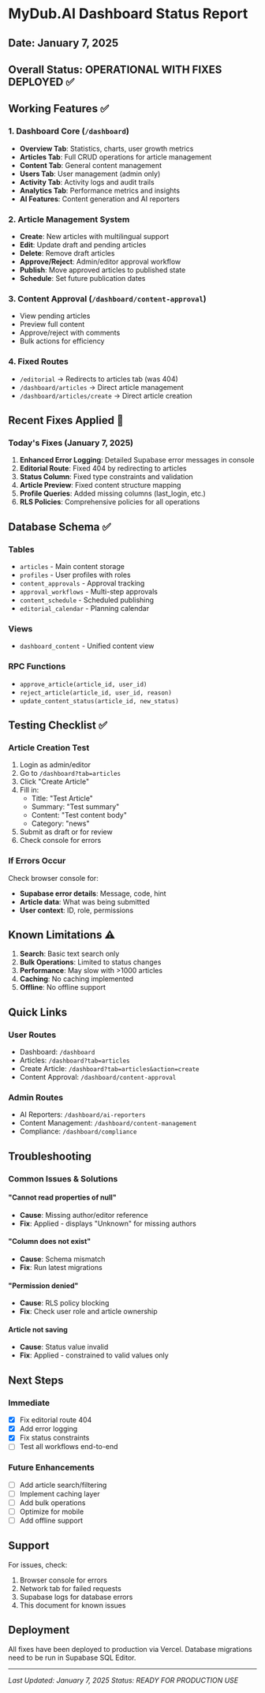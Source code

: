 # MyDub.AI Dashboard Status Report

## Date: January 7, 2025
## Overall Status: OPERATIONAL WITH FIXES DEPLOYED ✅

## Working Features ✅

### 1. Dashboard Core (`/dashboard`)
- **Overview Tab**: Statistics, charts, user growth metrics
- **Articles Tab**: Full CRUD operations for article management
- **Content Tab**: General content management
- **Users Tab**: User management (admin only)
- **Activity Tab**: Activity logs and audit trails
- **Analytics Tab**: Performance metrics and insights
- **AI Features**: Content generation and AI reporters

### 2. Article Management System
- **Create**: New articles with multilingual support
- **Edit**: Update draft and pending articles  
- **Delete**: Remove draft articles
- **Approve/Reject**: Admin/editor approval workflow
- **Publish**: Move approved articles to published state
- **Schedule**: Set future publication dates

### 3. Content Approval (`/dashboard/content-approval`)
- View pending articles
- Preview full content
- Approve/reject with comments
- Bulk actions for efficiency

### 4. Fixed Routes
- `/editorial` → Redirects to articles tab (was 404)
- `/dashboard/articles` → Direct article management
- `/dashboard/articles/create` → Direct article creation

## Recent Fixes Applied 🔧

### Today's Fixes (January 7, 2025)
1. **Enhanced Error Logging**: Detailed Supabase error messages in console
2. **Editorial Route**: Fixed 404 by redirecting to articles
3. **Status Column**: Fixed type constraints and validation
4. **Article Preview**: Fixed content structure mapping
5. **Profile Queries**: Added missing columns (last_login, etc.)
6. **RLS Policies**: Comprehensive policies for all operations

## Database Schema ✅

### Tables
- `articles` - Main content storage
- `profiles` - User profiles with roles
- `content_approvals` - Approval tracking
- `approval_workflows` - Multi-step approvals
- `content_schedule` - Scheduled publishing
- `editorial_calendar` - Planning calendar

### Views
- `dashboard_content` - Unified content view

### RPC Functions
- `approve_article(article_id, user_id)`
- `reject_article(article_id, user_id, reason)`
- `update_content_status(article_id, new_status)`

## Testing Checklist ✅

### Article Creation Test
1. Login as admin/editor
2. Go to `/dashboard?tab=articles`
3. Click "Create Article"
4. Fill in:
   - Title: "Test Article"
   - Summary: "Test summary"
   - Content: "Test content body"
   - Category: "news"
5. Submit as draft or for review
6. Check console for errors

### If Errors Occur
Check browser console for:
- **Supabase error details**: Message, code, hint
- **Article data**: What was being submitted
- **User context**: ID, role, permissions

## Known Limitations ⚠️

1. **Search**: Basic text search only
2. **Bulk Operations**: Limited to status changes
3. **Performance**: May slow with >1000 articles
4. **Caching**: No caching implemented
5. **Offline**: No offline support

## Quick Links

### User Routes
- Dashboard: `/dashboard`
- Articles: `/dashboard?tab=articles`
- Create Article: `/dashboard?tab=articles&action=create`
- Content Approval: `/dashboard/content-approval`

### Admin Routes
- AI Reporters: `/dashboard/ai-reporters`
- Content Management: `/dashboard/content-management`
- Compliance: `/dashboard/compliance`

## Troubleshooting

### Common Issues & Solutions

#### "Cannot read properties of null"
- **Cause**: Missing author/editor reference
- **Fix**: Applied - displays "Unknown" for missing authors

#### "Column does not exist"
- **Cause**: Schema mismatch
- **Fix**: Run latest migrations

#### "Permission denied"
- **Cause**: RLS policy blocking
- **Fix**: Check user role and article ownership

#### Article not saving
- **Cause**: Status value invalid
- **Fix**: Applied - constrained to valid values only

## Next Steps

### Immediate
- [x] Fix editorial route 404
- [x] Add error logging
- [x] Fix status constraints
- [ ] Test all workflows end-to-end

### Future Enhancements
- [ ] Add article search/filtering
- [ ] Implement caching layer
- [ ] Add bulk operations
- [ ] Optimize for mobile
- [ ] Add offline support

## Support

For issues, check:
1. Browser console for errors
2. Network tab for failed requests
3. Supabase logs for database errors
4. This document for known issues

## Deployment

All fixes have been deployed to production via Vercel.
Database migrations need to be run in Supabase SQL Editor.

---

*Last Updated: January 7, 2025*
*Status: READY FOR PRODUCTION USE*